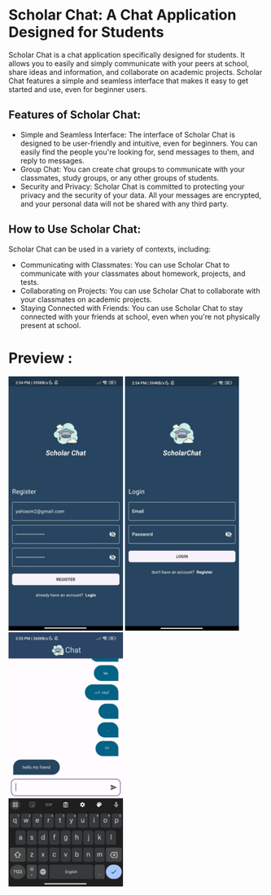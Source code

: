 # Scholar Chat: A Chat Application Designed for Students

Scholar Chat is a chat application specifically designed for students. It allows you to easily and simply communicate with your peers at school, share ideas and information, and collaborate on academic projects. Scholar Chat features a simple and seamless interface that makes it easy to get started and use, even for beginner users.

## Features of Scholar Chat:

- Simple and Seamless Interface: The interface of Scholar Chat is designed to be user-friendly and intuitive, even for beginners. You can easily find the people you're looking for, send messages to them, and reply to messages.
- Group Chat: You can create chat groups to communicate with your classmates, study groups, or any other groups of students.
- Security and Privacy: Scholar Chat is committed to protecting your privacy and the security of your data. All your messages are encrypted, and your personal data will not be shared with any third party.

## How to Use Scholar Chat:

Scholar Chat can be used in a variety of contexts, including:

- Communicating with Classmates: You can use Scholar Chat to communicate with your classmates about homework, projects, and tests.
- Collaborating on Projects: You can use Scholar Chat to collaborate with your classmates on academic projects.
- Staying Connected with Friends: You can use Scholar Chat to stay connected with your friends at school, even when you're not physically present at school.

# Preview :

<div>
  <img src="screenshot1.jpg" height="500">
<img src="screenshot2.jpg" height="500">
<img src="screenshot3.jpg" height="500">
  <div/>




